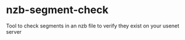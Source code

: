 # nzb-segment-check
Tool to check segments in an nzb file to verify they exist on your usenet server
